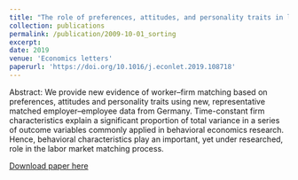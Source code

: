```yaml
---
title: "The role of preferences, attitudes, and personality traits in labor market matching"
collection: publications
permalink: /publication/2009-10-01_sorting
excerpt: 
date: 2019
venue: 'Economics letters'
paperurl: 'https://doi.org/10.1016/j.econlet.2019.108718'
---
```

Abstract: We provide new evidence of worker–firm matching based on preferences, attitudes and personality traits using new, representative matched employer–employee data from Germany. Time-constant firm characteristics explain a significant proportion of total variance in a series of outcome variables commonly applied in behavioral economics research. Hence, behavioral characteristics play an important, yet under researched, role in the labor market matching process.

[Download paper here](https://www.econstor.eu/bitstream/10419/204577/1/1677905905.pdf)

